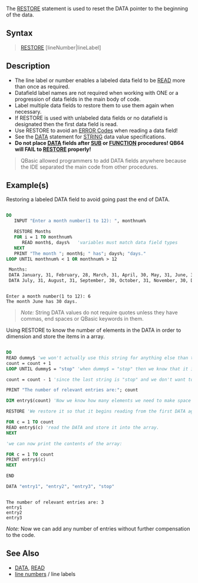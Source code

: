 The [RESTORE](RESTORE) statement is used to reset the DATA pointer to the beginning of the data.

## Syntax

> [RESTORE](RESTORE) [lineNumber|lineLabel]

## Description

* The line label or number enables a labeled data field to be [READ](READ) more than once as required.
* Datafield label names are not required when working with ONE or a progression of data fields in the main body of code.
* Label multiple data fields to restore them to use them again when necessary.
* If RESTORE is used with unlabeled data fields or no datafield is designated then the first data field is read.
* Use RESTORE to avoid an [ERROR Codes](ERROR-Codes) when reading a data field!
* See the [DATA](DATA) statement for [STRING](STRING) data value specifications.
* **Do not place [DATA](DATA) fields after [SUB](SUB) or [FUNCTION](FUNCTION) procedures! QB64 will FAIL to [RESTORE](RESTORE) properly!**
>  QBasic allowed programmers to add DATA fields anywhere because the IDE separated the main code from other procedures.

## Example(s)

Restoring a labeled DATA field to avoid going past the end of DATA.

```vb

DO
   INPUT "Enter a month number(1 to 12): ", monthnum%

   RESTORE Months
   FOR i = 1 TO monthnum%
      READ month$, days%   'variables must match data field types
   NEXT
   PRINT "The month "; month$; " has"; days%; "days."
LOOP UNTIL monthnum% < 1 OR monthnum% > 12

 Months:
 DATA January, 31, February, 28, March, 31, April, 30, May, 31, June, 30
 DATA July, 31, August, 31, September, 30, October, 31, November, 30, December, 31

```

```text

Enter a month number(1 to 12): 6
The month June has 30 days.

```

> *Note:* String DATA values do not require quotes unless they have commas, end spaces or QBasic keywords in them.

Using RESTORE to know the number of elements in the DATA in order to dimension and store the items in a array.

```vb

DO
READ dummy$ 'we won't actually use this string for anything else than to know when there is no more DATA.
count = count + 1
LOOP UNTIL dummy$ = "stop" 'when dummy$ = "stop" then we know that it is the last entry so it only does the above loop until then.

count = count - 1 'since the last string is "stop" and we don't want to store it in the array.

PRINT "The number of relevant entries are:"; count

DIM entry$(count) 'Now we know how many elements we need to make space for (DIM)

RESTORE 'We restore it so that it begins reading from the first DATA again.

FOR c = 1 TO count
READ entry$(c) 'read the DATA and store it into the array.
NEXT

'we can now print the contents of the array:

FOR c = 1 TO count 
PRINT entry$(c)
NEXT

END 

DATA "entry1", "entry2", "entry3", "stop"

```


```text

The number of relevant entries are: 3
entry1
entry2
entry3

```

*Note:* Now we can add any number of entries without further compensation to the code.

## See Also

* [DATA](DATA), [READ](READ)
* [line numbers](line-numbers) / line labels
